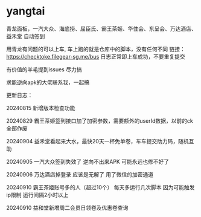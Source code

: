 # yangtai
青龙面板，一汽大众、海底捞、屈臣氏、霸王茶姬、华住会、东呈会、万达酒店、益禾堂 自动签到

用青龙有问题的可以上车, 车上跑的就是仓库中的脚本，没有任何不同 链接：https://checktoke.filegear-sg.me/bus  日志正常即上车成功，不要重复提交

有价值的羊毛提到issues 尽力搞

求能逆向apk的大佬联系我，一起搞


更新日志：

20240815 新增版本检查功能

20240829 霸王茶姬签到接口加了加密参数，需要额外的userId数据，以前的ck全部作废

20240904 益禾堂看起来大水，最快20天一杯免单卷，车车提交助力码，随机互助

20240905 一汽大众签到失效了 逆向不出来APK 可能永远也修不好了

20240906 万达酒店掉登录 应该是无解了 用了微信的加密通道

20240910 霸王茶姬账号多的人（超过10个） 每天多运行几次脚本 因为可能触发ip限制 运行间隔2小时以上

20240910 益和堂新增周二会员日领卷及优惠卷查询
